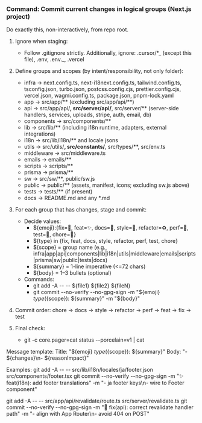 ### Command: Commit current changes in logical groups (Next.js project)

Do exactly this, non-interactively, from repo root.

1. Ignore when staging:
   - Follow .gitignore strictly. Additionally, ignore: .cursor/\*_ (except this file), .env, .env._, .vercel

2. Define groups and scopes (by intent/responsibility, not only folder):
   - infra → next.config.ts, next-i18next.config.ts, tailwind.config.ts, tsconfig.json, turbo.json, postcss.config.cjs, prettier.config.cjs, vercel.json, wagmi.config.ts, package.json, pnpm-lock.yaml
   - app → src/app/** (excluding src/app/api/**)
   - api → src/app/api/**, src/server/api/**, src/server/\*\* (server-side handlers, services, uploads, stripe, auth, email, db)
   - components → src/components/\*\*
   - lib → src/lib/\*\* (including i18n runtime, adapters, external integrations)
   - i18n → src/lib/i18n/\*\* and locale jsons
   - utils → src/utils/**, src/constants/**, src/types/\*\*, src/env.ts
   - middleware → src/middleware.ts
   - emails → emails/\*\*
   - scripts → scripts/\*\*
   - prisma → prisma/\*\*
   - sw → src/sw/\*\*, public/sw.js
   - public → public/\*\* (assets, manifest, icons; excluding sw.js above)
   - tests → tests/\*\* (if present)
   - docs → README.md and any \*.md

3. For each group that has changes, stage and commit:
   - Decide values:
     - ${emoji}:{fix=🐛, feat=✨, docs=📝, style=💄, refactor=♻️, perf=🚀, test=💚, chore=🍱}
     - ${type} in {fix, feat, docs, style, refactor, perf, test, chore}
     - ${scope} = group name (e.g., infra|app|api|components|lib|i18n|utils|middleware|emails|scripts|prisma|sw|public|tests|docs)
     - ${summary} = 1-line imperative (<=72 chars)
     - ${body} = 1–3 bullets (optional)
   - Commands:
     - git add -A -- -- ${file1} ${file2} ${fileN}
     - git commit --no-verify --no-gpg-sign -m "${emoji} ${type}(${scope}): ${summary}" -m "${body}"

4. Commit order: chore → docs → style → refactor → perf → feat → fix → test

5. Final check:
   - git -c core.pager=cat status --porcelain=v1 | cat

Message template:
Title: "${emoji} ${type}(${scope}): ${summary}"
Body: "- ${changes}\n- ${reasonImpact}"

Examples:
git add -A -- -- src/lib/i18n/locales/ja/footer.json src/components/footer.tsx
git commit --no-verify --no-gpg-sign -m "✨ feat(i18n): add footer translations" -m "- ja footer keys\n- wire to Footer component"

git add -A -- -- src/app/api/revalidate/route.ts src/server/revalidate.ts
git commit --no-verify --no-gpg-sign -m "🐛 fix(api): correct revalidate handler path" -m "- align with App Router\n- avoid 404 on POST"
